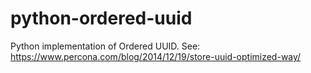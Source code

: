 # python-ordered-uuid
Python implementation of Ordered UUID. See: https://www.percona.com/blog/2014/12/19/store-uuid-optimized-way/
